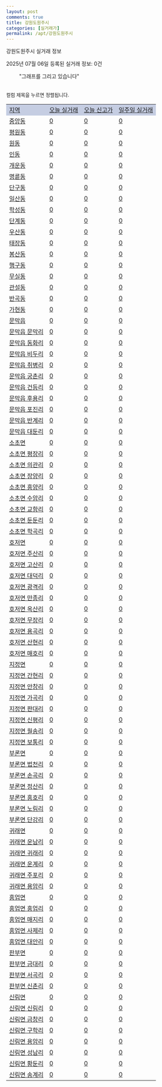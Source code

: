 ```yaml
---
layout: post
comments: true
title: 강원도원주시
categories: [실거래가]
permalink: /apt/강원도원주시
---
```


강원도원주시 실거래 정보

2025년 07월 06일 등록된 실거래 정보: 0건

<!--<script async src="https://pagead2.googlesyndication.com/pagead/js/adsbygoogle.js?client=ca-pub-3485438051770037"
 crossorigin="anonymous"></script>-->

<script type="text/javascript">
  google.charts.load('current', {'packages':['corechart']});
  google.charts.setOnLoadCallback(drawChart);

  function drawChart() {
    var data = google.visualization.arrayToDataTable([['거래일', '매매', '전월세', '전매'], ['21-01', 23, 10, 0], ['21-02', 0, 1, 0], ['21-03', 0, 1, 0], ['21-04', 0, 3, 0], ['21-05', 0, 4, 0], ['21-06', 0, 16, 0], ['21-07', 50, 113, 1], ['21-08', 1091, 490, 37], ['21-09', 1229, 653, 61], ['21-10', 1121, 749, 230], ['21-11', 596, 664, 173], ['21-12', 479, 1065, 165], ['22-01', 380, 862, 54], ['22-02', 519, 887, 28], ['22-03', 684, 664, 44], ['22-04', 649, 661, 23], ['22-05', 604, 745, 53], ['22-06', 465, 697, 64], ['22-07', 271, 560, 31], ['22-08', 80, 169, 20]]);

    var options = {
      title: '최근 1년간 유형별 거래량 추이',
      legend: { position: 'bottom' }
    };

    setTimeout(function() {
        var chart = new google.visualization.LineChart(document.getElementById('columnchart_material'));
        chart.draw(data, (options));
        document.getElementById('loading').style.display = 'none';
        var dayLabel = (new Date()).getDay();
        if (dayLabel < 2) {
            sorttable.innerSortFunction.apply(document.getElementById('week'), []);
            sorttable.innerSortFunction.apply(document.getElementById('week'), []);        
        }
        else {
            sorttable.innerSortFunction.apply(document.getElementById('today'), []);
            sorttable.innerSortFunction.apply(document.getElementById('today'), []);
        }
    }, 200);

  }
</script>

<div id="loading" style="z-index:20; display: block; margin-left: 35px">"그래프를 그리고 있습니다"</div>
<div id="columnchart_material" style="width: 95%; margin-left: -35px; display: block"></div>
<!--<div style="width: 95%; margin-left: -35px; display: block">
      <script async src="https://pagead2.googlesyndication.com/pagead/js/adsbygoogle.js?client=ca-pub-3485438051770037"
          crossorigin="anonymous"></script>
      <ins class="adsbygoogle"
          style="display:block"
          data-ad-format="fluid"
          data-ad-layout-key="-fb+5w+4e-db+86"
          data-ad-client="ca-pub-3485438051770037"
          data-ad-slot="1827090281"></ins>
      <script>
          (adsbygoogle = window.adsbygoogle || []).push({});
      </script>
</div>-->
<br>

<font size='small' style='font-size: small;'>컬럼 제목을 누르면 정렬됩니다.</font>
<table class="sortable">
  <tr style='background-color: rgba(114, 132, 186,0.4);'>
    <td id="region"><a href="#">지역</a></td>
    <td id="today"><a href="#">오늘 실거래</a></td>
    <td id="today_new"><a href="#">오늘 신고가</a></td>
    <td id="week"><a href="#">일주일 실거래</a></td>
  </tr>

  
  <tr class="item">
    <td><a href="강원도원주시중앙동">중앙동</a></td>
    <td><a href="강원도원주시중앙동">0</a></td>
    <td><a href="강원도원주시중앙동">0</a></td>
    <td><a href="강원도원주시중앙동">0</a></td>
  </tr>
    

  <tr class="item">
    <td><a href="강원도원주시평원동">평원동</a></td>
    <td><a href="강원도원주시평원동">0</a></td>
    <td><a href="강원도원주시평원동">0</a></td>
    <td><a href="강원도원주시평원동">0</a></td>
  </tr>
    

  <tr class="item">
    <td><a href="강원도원주시원동">원동</a></td>
    <td><a href="강원도원주시원동">0</a></td>
    <td><a href="강원도원주시원동">0</a></td>
    <td><a href="강원도원주시원동">0</a></td>
  </tr>
    

  <tr class="item">
    <td><a href="강원도원주시인동">인동</a></td>
    <td><a href="강원도원주시인동">0</a></td>
    <td><a href="강원도원주시인동">0</a></td>
    <td><a href="강원도원주시인동">0</a></td>
  </tr>
    

  <tr class="item">
    <td><a href="강원도원주시개운동">개운동</a></td>
    <td><a href="강원도원주시개운동">0</a></td>
    <td><a href="강원도원주시개운동">0</a></td>
    <td><a href="강원도원주시개운동">0</a></td>
  </tr>
    

  <tr class="item">
    <td><a href="강원도원주시명륜동">명륜동</a></td>
    <td><a href="강원도원주시명륜동">0</a></td>
    <td><a href="강원도원주시명륜동">0</a></td>
    <td><a href="강원도원주시명륜동">0</a></td>
  </tr>
    

  <tr class="item">
    <td><a href="강원도원주시단구동">단구동</a></td>
    <td><a href="강원도원주시단구동">0</a></td>
    <td><a href="강원도원주시단구동">0</a></td>
    <td><a href="강원도원주시단구동">0</a></td>
  </tr>
    

  <tr class="item">
    <td><a href="강원도원주시일산동">일산동</a></td>
    <td><a href="강원도원주시일산동">0</a></td>
    <td><a href="강원도원주시일산동">0</a></td>
    <td><a href="강원도원주시일산동">0</a></td>
  </tr>
    

  <tr class="item">
    <td><a href="강원도원주시학성동">학성동</a></td>
    <td><a href="강원도원주시학성동">0</a></td>
    <td><a href="강원도원주시학성동">0</a></td>
    <td><a href="강원도원주시학성동">0</a></td>
  </tr>
    

  <tr class="item">
    <td><a href="강원도원주시단계동">단계동</a></td>
    <td><a href="강원도원주시단계동">0</a></td>
    <td><a href="강원도원주시단계동">0</a></td>
    <td><a href="강원도원주시단계동">0</a></td>
  </tr>
    

  <tr class="item">
    <td><a href="강원도원주시우산동">우산동</a></td>
    <td><a href="강원도원주시우산동">0</a></td>
    <td><a href="강원도원주시우산동">0</a></td>
    <td><a href="강원도원주시우산동">0</a></td>
  </tr>
    

  <tr class="item">
    <td><a href="강원도원주시태장동">태장동</a></td>
    <td><a href="강원도원주시태장동">0</a></td>
    <td><a href="강원도원주시태장동">0</a></td>
    <td><a href="강원도원주시태장동">0</a></td>
  </tr>
    

  <tr class="item">
    <td><a href="강원도원주시봉산동">봉산동</a></td>
    <td><a href="강원도원주시봉산동">0</a></td>
    <td><a href="강원도원주시봉산동">0</a></td>
    <td><a href="강원도원주시봉산동">0</a></td>
  </tr>
    

  <tr class="item">
    <td><a href="강원도원주시행구동">행구동</a></td>
    <td><a href="강원도원주시행구동">0</a></td>
    <td><a href="강원도원주시행구동">0</a></td>
    <td><a href="강원도원주시행구동">0</a></td>
  </tr>
    

  <tr class="item">
    <td><a href="강원도원주시무실동">무실동</a></td>
    <td><a href="강원도원주시무실동">0</a></td>
    <td><a href="강원도원주시무실동">0</a></td>
    <td><a href="강원도원주시무실동">0</a></td>
  </tr>
    

  <tr class="item">
    <td><a href="강원도원주시관설동">관설동</a></td>
    <td><a href="강원도원주시관설동">0</a></td>
    <td><a href="강원도원주시관설동">0</a></td>
    <td><a href="강원도원주시관설동">0</a></td>
  </tr>
    

  <tr class="item">
    <td><a href="강원도원주시반곡동">반곡동</a></td>
    <td><a href="강원도원주시반곡동">0</a></td>
    <td><a href="강원도원주시반곡동">0</a></td>
    <td><a href="강원도원주시반곡동">0</a></td>
  </tr>
    

  <tr class="item">
    <td><a href="강원도원주시가현동">가현동</a></td>
    <td><a href="강원도원주시가현동">0</a></td>
    <td><a href="강원도원주시가현동">0</a></td>
    <td><a href="강원도원주시가현동">0</a></td>
  </tr>
    

  <tr class="item">
    <td><a href="강원도원주시문막읍">문막읍</a></td>
    <td><a href="강원도원주시문막읍">0</a></td>
    <td><a href="강원도원주시문막읍">0</a></td>
    <td><a href="강원도원주시문막읍">0</a></td>
  </tr>
    

  <tr class="item">
    <td><a href="강원도원주시문막읍문막리">문막읍 문막리</a></td>
    <td><a href="강원도원주시문막읍문막리">0</a></td>
    <td><a href="강원도원주시문막읍문막리">0</a></td>
    <td><a href="강원도원주시문막읍문막리">0</a></td>
  </tr>
    

  <tr class="item">
    <td><a href="강원도원주시문막읍동화리">문막읍 동화리</a></td>
    <td><a href="강원도원주시문막읍동화리">0</a></td>
    <td><a href="강원도원주시문막읍동화리">0</a></td>
    <td><a href="강원도원주시문막읍동화리">0</a></td>
  </tr>
    

  <tr class="item">
    <td><a href="강원도원주시문막읍비두리">문막읍 비두리</a></td>
    <td><a href="강원도원주시문막읍비두리">0</a></td>
    <td><a href="강원도원주시문막읍비두리">0</a></td>
    <td><a href="강원도원주시문막읍비두리">0</a></td>
  </tr>
    

  <tr class="item">
    <td><a href="강원도원주시문막읍취병리">문막읍 취병리</a></td>
    <td><a href="강원도원주시문막읍취병리">0</a></td>
    <td><a href="강원도원주시문막읍취병리">0</a></td>
    <td><a href="강원도원주시문막읍취병리">0</a></td>
  </tr>
    

  <tr class="item">
    <td><a href="강원도원주시문막읍궁촌리">문막읍 궁촌리</a></td>
    <td><a href="강원도원주시문막읍궁촌리">0</a></td>
    <td><a href="강원도원주시문막읍궁촌리">0</a></td>
    <td><a href="강원도원주시문막읍궁촌리">0</a></td>
  </tr>
    

  <tr class="item">
    <td><a href="강원도원주시문막읍건등리">문막읍 건등리</a></td>
    <td><a href="강원도원주시문막읍건등리">0</a></td>
    <td><a href="강원도원주시문막읍건등리">0</a></td>
    <td><a href="강원도원주시문막읍건등리">0</a></td>
  </tr>
    

  <tr class="item">
    <td><a href="강원도원주시문막읍후용리">문막읍 후용리</a></td>
    <td><a href="강원도원주시문막읍후용리">0</a></td>
    <td><a href="강원도원주시문막읍후용리">0</a></td>
    <td><a href="강원도원주시문막읍후용리">0</a></td>
  </tr>
    

  <tr class="item">
    <td><a href="강원도원주시문막읍포진리">문막읍 포진리</a></td>
    <td><a href="강원도원주시문막읍포진리">0</a></td>
    <td><a href="강원도원주시문막읍포진리">0</a></td>
    <td><a href="강원도원주시문막읍포진리">0</a></td>
  </tr>
    

  <tr class="item">
    <td><a href="강원도원주시문막읍반계리">문막읍 반계리</a></td>
    <td><a href="강원도원주시문막읍반계리">0</a></td>
    <td><a href="강원도원주시문막읍반계리">0</a></td>
    <td><a href="강원도원주시문막읍반계리">0</a></td>
  </tr>
    

  <tr class="item">
    <td><a href="강원도원주시문막읍대둔리">문막읍 대둔리</a></td>
    <td><a href="강원도원주시문막읍대둔리">0</a></td>
    <td><a href="강원도원주시문막읍대둔리">0</a></td>
    <td><a href="강원도원주시문막읍대둔리">0</a></td>
  </tr>
    

  <tr class="item">
    <td><a href="강원도원주시소초면">소초면</a></td>
    <td><a href="강원도원주시소초면">0</a></td>
    <td><a href="강원도원주시소초면">0</a></td>
    <td><a href="강원도원주시소초면">0</a></td>
  </tr>
    

  <tr class="item">
    <td><a href="강원도원주시소초면평장리">소초면 평장리</a></td>
    <td><a href="강원도원주시소초면평장리">0</a></td>
    <td><a href="강원도원주시소초면평장리">0</a></td>
    <td><a href="강원도원주시소초면평장리">0</a></td>
  </tr>
    

  <tr class="item">
    <td><a href="강원도원주시소초면의관리">소초면 의관리</a></td>
    <td><a href="강원도원주시소초면의관리">0</a></td>
    <td><a href="강원도원주시소초면의관리">0</a></td>
    <td><a href="강원도원주시소초면의관리">0</a></td>
  </tr>
    

  <tr class="item">
    <td><a href="강원도원주시소초면장양리">소초면 장양리</a></td>
    <td><a href="강원도원주시소초면장양리">0</a></td>
    <td><a href="강원도원주시소초면장양리">0</a></td>
    <td><a href="강원도원주시소초면장양리">0</a></td>
  </tr>
    

  <tr class="item">
    <td><a href="강원도원주시소초면흥양리">소초면 흥양리</a></td>
    <td><a href="강원도원주시소초면흥양리">0</a></td>
    <td><a href="강원도원주시소초면흥양리">0</a></td>
    <td><a href="강원도원주시소초면흥양리">0</a></td>
  </tr>
    

  <tr class="item">
    <td><a href="강원도원주시소초면수암리">소초면 수암리</a></td>
    <td><a href="강원도원주시소초면수암리">0</a></td>
    <td><a href="강원도원주시소초면수암리">0</a></td>
    <td><a href="강원도원주시소초면수암리">0</a></td>
  </tr>
    

  <tr class="item">
    <td><a href="강원도원주시소초면교항리">소초면 교항리</a></td>
    <td><a href="강원도원주시소초면교항리">0</a></td>
    <td><a href="강원도원주시소초면교항리">0</a></td>
    <td><a href="강원도원주시소초면교항리">0</a></td>
  </tr>
    

  <tr class="item">
    <td><a href="강원도원주시소초면둔둔리">소초면 둔둔리</a></td>
    <td><a href="강원도원주시소초면둔둔리">0</a></td>
    <td><a href="강원도원주시소초면둔둔리">0</a></td>
    <td><a href="강원도원주시소초면둔둔리">0</a></td>
  </tr>
    

  <tr class="item">
    <td><a href="강원도원주시소초면학곡리">소초면 학곡리</a></td>
    <td><a href="강원도원주시소초면학곡리">0</a></td>
    <td><a href="강원도원주시소초면학곡리">0</a></td>
    <td><a href="강원도원주시소초면학곡리">0</a></td>
  </tr>
    

  <tr class="item">
    <td><a href="강원도원주시호저면">호저면</a></td>
    <td><a href="강원도원주시호저면">0</a></td>
    <td><a href="강원도원주시호저면">0</a></td>
    <td><a href="강원도원주시호저면">0</a></td>
  </tr>
    

  <tr class="item">
    <td><a href="강원도원주시호저면주산리">호저면 주산리</a></td>
    <td><a href="강원도원주시호저면주산리">0</a></td>
    <td><a href="강원도원주시호저면주산리">0</a></td>
    <td><a href="강원도원주시호저면주산리">0</a></td>
  </tr>
    

  <tr class="item">
    <td><a href="강원도원주시호저면고산리">호저면 고산리</a></td>
    <td><a href="강원도원주시호저면고산리">0</a></td>
    <td><a href="강원도원주시호저면고산리">0</a></td>
    <td><a href="강원도원주시호저면고산리">0</a></td>
  </tr>
    

  <tr class="item">
    <td><a href="강원도원주시호저면대덕리">호저면 대덕리</a></td>
    <td><a href="강원도원주시호저면대덕리">0</a></td>
    <td><a href="강원도원주시호저면대덕리">0</a></td>
    <td><a href="강원도원주시호저면대덕리">0</a></td>
  </tr>
    

  <tr class="item">
    <td><a href="강원도원주시호저면광격리">호저면 광격리</a></td>
    <td><a href="강원도원주시호저면광격리">0</a></td>
    <td><a href="강원도원주시호저면광격리">0</a></td>
    <td><a href="강원도원주시호저면광격리">0</a></td>
  </tr>
    

  <tr class="item">
    <td><a href="강원도원주시호저면만종리">호저면 만종리</a></td>
    <td><a href="강원도원주시호저면만종리">0</a></td>
    <td><a href="강원도원주시호저면만종리">0</a></td>
    <td><a href="강원도원주시호저면만종리">0</a></td>
  </tr>
    

  <tr class="item">
    <td><a href="강원도원주시호저면옥산리">호저면 옥산리</a></td>
    <td><a href="강원도원주시호저면옥산리">0</a></td>
    <td><a href="강원도원주시호저면옥산리">0</a></td>
    <td><a href="강원도원주시호저면옥산리">0</a></td>
  </tr>
    

  <tr class="item">
    <td><a href="강원도원주시호저면무장리">호저면 무장리</a></td>
    <td><a href="강원도원주시호저면무장리">0</a></td>
    <td><a href="강원도원주시호저면무장리">0</a></td>
    <td><a href="강원도원주시호저면무장리">0</a></td>
  </tr>
    

  <tr class="item">
    <td><a href="강원도원주시호저면용곡리">호저면 용곡리</a></td>
    <td><a href="강원도원주시호저면용곡리">0</a></td>
    <td><a href="강원도원주시호저면용곡리">0</a></td>
    <td><a href="강원도원주시호저면용곡리">0</a></td>
  </tr>
    

  <tr class="item">
    <td><a href="강원도원주시호저면산현리">호저면 산현리</a></td>
    <td><a href="강원도원주시호저면산현리">0</a></td>
    <td><a href="강원도원주시호저면산현리">0</a></td>
    <td><a href="강원도원주시호저면산현리">0</a></td>
  </tr>
    

  <tr class="item">
    <td><a href="강원도원주시호저면매호리">호저면 매호리</a></td>
    <td><a href="강원도원주시호저면매호리">0</a></td>
    <td><a href="강원도원주시호저면매호리">0</a></td>
    <td><a href="강원도원주시호저면매호리">0</a></td>
  </tr>
    

  <tr class="item">
    <td><a href="강원도원주시지정면">지정면</a></td>
    <td><a href="강원도원주시지정면">0</a></td>
    <td><a href="강원도원주시지정면">0</a></td>
    <td><a href="강원도원주시지정면">0</a></td>
  </tr>
    

  <tr class="item">
    <td><a href="강원도원주시지정면간현리">지정면 간현리</a></td>
    <td><a href="강원도원주시지정면간현리">0</a></td>
    <td><a href="강원도원주시지정면간현리">0</a></td>
    <td><a href="강원도원주시지정면간현리">0</a></td>
  </tr>
    

  <tr class="item">
    <td><a href="강원도원주시지정면안창리">지정면 안창리</a></td>
    <td><a href="강원도원주시지정면안창리">0</a></td>
    <td><a href="강원도원주시지정면안창리">0</a></td>
    <td><a href="강원도원주시지정면안창리">0</a></td>
  </tr>
    

  <tr class="item">
    <td><a href="강원도원주시지정면가곡리">지정면 가곡리</a></td>
    <td><a href="강원도원주시지정면가곡리">0</a></td>
    <td><a href="강원도원주시지정면가곡리">0</a></td>
    <td><a href="강원도원주시지정면가곡리">0</a></td>
  </tr>
    

  <tr class="item">
    <td><a href="강원도원주시지정면판대리">지정면 판대리</a></td>
    <td><a href="강원도원주시지정면판대리">0</a></td>
    <td><a href="강원도원주시지정면판대리">0</a></td>
    <td><a href="강원도원주시지정면판대리">0</a></td>
  </tr>
    

  <tr class="item">
    <td><a href="강원도원주시지정면신평리">지정면 신평리</a></td>
    <td><a href="강원도원주시지정면신평리">0</a></td>
    <td><a href="강원도원주시지정면신평리">0</a></td>
    <td><a href="강원도원주시지정면신평리">0</a></td>
  </tr>
    

  <tr class="item">
    <td><a href="강원도원주시지정면월송리">지정면 월송리</a></td>
    <td><a href="강원도원주시지정면월송리">0</a></td>
    <td><a href="강원도원주시지정면월송리">0</a></td>
    <td><a href="강원도원주시지정면월송리">0</a></td>
  </tr>
    

  <tr class="item">
    <td><a href="강원도원주시지정면보통리">지정면 보통리</a></td>
    <td><a href="강원도원주시지정면보통리">0</a></td>
    <td><a href="강원도원주시지정면보통리">0</a></td>
    <td><a href="강원도원주시지정면보통리">0</a></td>
  </tr>
    

  <tr class="item">
    <td><a href="강원도원주시부론면">부론면</a></td>
    <td><a href="강원도원주시부론면">0</a></td>
    <td><a href="강원도원주시부론면">0</a></td>
    <td><a href="강원도원주시부론면">0</a></td>
  </tr>
    

  <tr class="item">
    <td><a href="강원도원주시부론면법천리">부론면 법천리</a></td>
    <td><a href="강원도원주시부론면법천리">0</a></td>
    <td><a href="강원도원주시부론면법천리">0</a></td>
    <td><a href="강원도원주시부론면법천리">0</a></td>
  </tr>
    

  <tr class="item">
    <td><a href="강원도원주시부론면손곡리">부론면 손곡리</a></td>
    <td><a href="강원도원주시부론면손곡리">0</a></td>
    <td><a href="강원도원주시부론면손곡리">0</a></td>
    <td><a href="강원도원주시부론면손곡리">0</a></td>
  </tr>
    

  <tr class="item">
    <td><a href="강원도원주시부론면정산리">부론면 정산리</a></td>
    <td><a href="강원도원주시부론면정산리">0</a></td>
    <td><a href="강원도원주시부론면정산리">0</a></td>
    <td><a href="강원도원주시부론면정산리">0</a></td>
  </tr>
    

  <tr class="item">
    <td><a href="강원도원주시부론면흥호리">부론면 흥호리</a></td>
    <td><a href="강원도원주시부론면흥호리">0</a></td>
    <td><a href="강원도원주시부론면흥호리">0</a></td>
    <td><a href="강원도원주시부론면흥호리">0</a></td>
  </tr>
    

  <tr class="item">
    <td><a href="강원도원주시부론면노림리">부론면 노림리</a></td>
    <td><a href="강원도원주시부론면노림리">0</a></td>
    <td><a href="강원도원주시부론면노림리">0</a></td>
    <td><a href="강원도원주시부론면노림리">0</a></td>
  </tr>
    

  <tr class="item">
    <td><a href="강원도원주시부론면단강리">부론면 단강리</a></td>
    <td><a href="강원도원주시부론면단강리">0</a></td>
    <td><a href="강원도원주시부론면단강리">0</a></td>
    <td><a href="강원도원주시부론면단강리">0</a></td>
  </tr>
    

  <tr class="item">
    <td><a href="강원도원주시귀래면">귀래면</a></td>
    <td><a href="강원도원주시귀래면">0</a></td>
    <td><a href="강원도원주시귀래면">0</a></td>
    <td><a href="강원도원주시귀래면">0</a></td>
  </tr>
    

  <tr class="item">
    <td><a href="강원도원주시귀래면운남리">귀래면 운남리</a></td>
    <td><a href="강원도원주시귀래면운남리">0</a></td>
    <td><a href="강원도원주시귀래면운남리">0</a></td>
    <td><a href="강원도원주시귀래면운남리">0</a></td>
  </tr>
    

  <tr class="item">
    <td><a href="강원도원주시귀래면귀래리">귀래면 귀래리</a></td>
    <td><a href="강원도원주시귀래면귀래리">0</a></td>
    <td><a href="강원도원주시귀래면귀래리">0</a></td>
    <td><a href="강원도원주시귀래면귀래리">0</a></td>
  </tr>
    

  <tr class="item">
    <td><a href="강원도원주시귀래면운계리">귀래면 운계리</a></td>
    <td><a href="강원도원주시귀래면운계리">0</a></td>
    <td><a href="강원도원주시귀래면운계리">0</a></td>
    <td><a href="강원도원주시귀래면운계리">0</a></td>
  </tr>
    

  <tr class="item">
    <td><a href="강원도원주시귀래면주포리">귀래면 주포리</a></td>
    <td><a href="강원도원주시귀래면주포리">0</a></td>
    <td><a href="강원도원주시귀래면주포리">0</a></td>
    <td><a href="강원도원주시귀래면주포리">0</a></td>
  </tr>
    

  <tr class="item">
    <td><a href="강원도원주시귀래면용암리">귀래면 용암리</a></td>
    <td><a href="강원도원주시귀래면용암리">0</a></td>
    <td><a href="강원도원주시귀래면용암리">0</a></td>
    <td><a href="강원도원주시귀래면용암리">0</a></td>
  </tr>
    

  <tr class="item">
    <td><a href="강원도원주시흥업면">흥업면</a></td>
    <td><a href="강원도원주시흥업면">0</a></td>
    <td><a href="강원도원주시흥업면">0</a></td>
    <td><a href="강원도원주시흥업면">0</a></td>
  </tr>
    

  <tr class="item">
    <td><a href="강원도원주시흥업면흥업리">흥업면 흥업리</a></td>
    <td><a href="강원도원주시흥업면흥업리">0</a></td>
    <td><a href="강원도원주시흥업면흥업리">0</a></td>
    <td><a href="강원도원주시흥업면흥업리">0</a></td>
  </tr>
    

  <tr class="item">
    <td><a href="강원도원주시흥업면매지리">흥업면 매지리</a></td>
    <td><a href="강원도원주시흥업면매지리">0</a></td>
    <td><a href="강원도원주시흥업면매지리">0</a></td>
    <td><a href="강원도원주시흥업면매지리">0</a></td>
  </tr>
    

  <tr class="item">
    <td><a href="강원도원주시흥업면사제리">흥업면 사제리</a></td>
    <td><a href="강원도원주시흥업면사제리">0</a></td>
    <td><a href="강원도원주시흥업면사제리">0</a></td>
    <td><a href="강원도원주시흥업면사제리">0</a></td>
  </tr>
    

  <tr class="item">
    <td><a href="강원도원주시흥업면대안리">흥업면 대안리</a></td>
    <td><a href="강원도원주시흥업면대안리">0</a></td>
    <td><a href="강원도원주시흥업면대안리">0</a></td>
    <td><a href="강원도원주시흥업면대안리">0</a></td>
  </tr>
    

  <tr class="item">
    <td><a href="강원도원주시판부면">판부면</a></td>
    <td><a href="강원도원주시판부면">0</a></td>
    <td><a href="강원도원주시판부면">0</a></td>
    <td><a href="강원도원주시판부면">0</a></td>
  </tr>
    

  <tr class="item">
    <td><a href="강원도원주시판부면금대리">판부면 금대리</a></td>
    <td><a href="강원도원주시판부면금대리">0</a></td>
    <td><a href="강원도원주시판부면금대리">0</a></td>
    <td><a href="강원도원주시판부면금대리">0</a></td>
  </tr>
    

  <tr class="item">
    <td><a href="강원도원주시판부면서곡리">판부면 서곡리</a></td>
    <td><a href="강원도원주시판부면서곡리">0</a></td>
    <td><a href="강원도원주시판부면서곡리">0</a></td>
    <td><a href="강원도원주시판부면서곡리">0</a></td>
  </tr>
    

  <tr class="item">
    <td><a href="강원도원주시판부면신촌리">판부면 신촌리</a></td>
    <td><a href="강원도원주시판부면신촌리">0</a></td>
    <td><a href="강원도원주시판부면신촌리">0</a></td>
    <td><a href="강원도원주시판부면신촌리">0</a></td>
  </tr>
    

  <tr class="item">
    <td><a href="강원도원주시신림면">신림면</a></td>
    <td><a href="강원도원주시신림면">0</a></td>
    <td><a href="강원도원주시신림면">0</a></td>
    <td><a href="강원도원주시신림면">0</a></td>
  </tr>
    

  <tr class="item">
    <td><a href="강원도원주시신림면신림리">신림면 신림리</a></td>
    <td><a href="강원도원주시신림면신림리">0</a></td>
    <td><a href="강원도원주시신림면신림리">0</a></td>
    <td><a href="강원도원주시신림면신림리">0</a></td>
  </tr>
    

  <tr class="item">
    <td><a href="강원도원주시신림면금창리">신림면 금창리</a></td>
    <td><a href="강원도원주시신림면금창리">0</a></td>
    <td><a href="강원도원주시신림면금창리">0</a></td>
    <td><a href="강원도원주시신림면금창리">0</a></td>
  </tr>
    

  <tr class="item">
    <td><a href="강원도원주시신림면구학리">신림면 구학리</a></td>
    <td><a href="강원도원주시신림면구학리">0</a></td>
    <td><a href="강원도원주시신림면구학리">0</a></td>
    <td><a href="강원도원주시신림면구학리">0</a></td>
  </tr>
    

  <tr class="item">
    <td><a href="강원도원주시신림면용암리">신림면 용암리</a></td>
    <td><a href="강원도원주시신림면용암리">0</a></td>
    <td><a href="강원도원주시신림면용암리">0</a></td>
    <td><a href="강원도원주시신림면용암리">0</a></td>
  </tr>
    

  <tr class="item">
    <td><a href="강원도원주시신림면성남리">신림면 성남리</a></td>
    <td><a href="강원도원주시신림면성남리">0</a></td>
    <td><a href="강원도원주시신림면성남리">0</a></td>
    <td><a href="강원도원주시신림면성남리">0</a></td>
  </tr>
    

  <tr class="item">
    <td><a href="강원도원주시신림면황둔리">신림면 황둔리</a></td>
    <td><a href="강원도원주시신림면황둔리">0</a></td>
    <td><a href="강원도원주시신림면황둔리">0</a></td>
    <td><a href="강원도원주시신림면황둔리">0</a></td>
  </tr>
    

  <tr class="item">
    <td><a href="강원도원주시신림면송계리">신림면 송계리</a></td>
    <td><a href="강원도원주시신림면송계리">0</a></td>
    <td><a href="강원도원주시신림면송계리">0</a></td>
    <td><a href="강원도원주시신림면송계리">0</a></td>
  </tr>
    


</table>


    